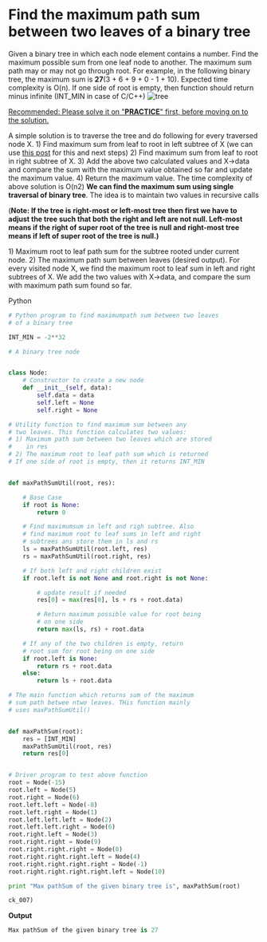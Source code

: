 # Find the maximum path sum between two leaves of a binary tree



Given a binary tree in which each node element contains a number. Find the maximum possible sum from one leaf node to another.
The maximum sum path may or may not go through root. For example, in the following binary tree, the maximum sum is **27**\(3 + 6 + 9 + 0 - 1 + 10\). Expected time complexity is O\(n\).
If one side of root is empty, then function should return minus infinite \(INT\_MIN in case of C/C++\)
 ![tree](https://media.geeksforgeeks.org/wp-content/cdn-uploads/tree.png)


 [Recommended: Please solve it on "**PRACTICE**" first, before moving on to the solution.](https://practice.geeksforgeeks.org/problems/maximum-path-sum/1)


A simple solution is to traverse the tree and do following for every traversed node X.
1\) Find maximum sum from leaf to root in left subtree of X \(we can use [this post](https://www.cdn.geeksforgeeks.org/find-the-maximum-sum-path-in-a-binary-tree/) for this and next steps\)
2\) Find maximum sum from leaf to root in right subtree of X.
3\) Add the above two calculated values and X-&gt;data and compare the sum with the maximum value obtained so far and update the maximum value.
4\) Return the maximum value.
The time complexity of above solution is O\(n2\)
**We can find the maximum sum using single traversal of binary tree**. The idea is to maintain two values in recursive calls

\(**Note: If the tree is right-most or left-most tree then first we have to adjust the tree such that both the right and left are not null. Left-most means if the right of super root of the tree is null and right-most tree means if left of  super root of the tree is null.\)**


1\) Maximum root to leaf path sum for the subtree rooted under current node.
2\) The maximum path sum between leaves \(desired output\).
For every visited node X, we find the maximum root to leaf sum in left and right subtrees of X. We add the two values with X-&gt;data, and compare the sum with maximum path sum found so far.



Python

```python
# Python program to find maximumpath sum between two leaves
# of a binary tree

INT_MIN = -2**32

# A binary tree node


class Node:
    # Constructor to create a new node
    def __init__(self, data):
        self.data = data
        self.left = None
        self.right = None

# Utility function to find maximum sum between any
# two leaves. This function calculates two values:
# 1) Maximum path sum between two leaves which are stored
#    in res
# 2) The maximum root to leaf path sum which is returned
# If one side of root is empty, then it returns INT_MIN


def maxPathSumUtil(root, res):

    # Base Case
    if root is None:
        return 0

    # Find maximumsum in left and righ subtree. Also
    # find maximum root to leaf sums in left and right
    # subtrees ans store them in ls and rs
    ls = maxPathSumUtil(root.left, res)
    rs = maxPathSumUtil(root.right, res)

    # If both left and right children exist
    if root.left is not None and root.right is not None:

        # update result if needed
        res[0] = max(res[0], ls + rs + root.data)

        # Return maximum possible value for root being
        # on one side
        return max(ls, rs) + root.data

    # If any of the two children is empty, return
    # root sum for root being on one side
    if root.left is None:
        return rs + root.data
    else:
        return ls + root.data

# The main function which returns sum of the maximum
# sum path betwee ntwo leaves. THis function mainly
# uses maxPathSumUtil()


def maxPathSum(root):
    res = [INT_MIN]
    maxPathSumUtil(root, res)
    return res[0]


# Driver program to test above function
root = Node(-15)
root.left = Node(5)
root.right = Node(6)
root.left.left = Node(-8)
root.left.right = Node(1)
root.left.left.left = Node(2)
root.left.left.right = Node(6)
root.right.left = Node(3)
root.right.right = Node(9)
root.right.right.right = Node(0)
root.right.right.right.left = Node(4)
root.right.right.right.right = Node(-1)
root.right.right.right.right.left = Node(10)

print "Max pathSum of the given binary tree is", maxPathSum(root)

ck_007)
```


**Output**

```python
Max pathSum of the given binary tree is 27
```

